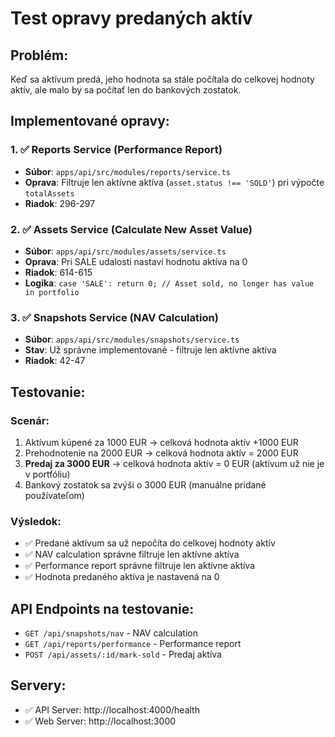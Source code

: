 # Test opravy predaných aktív

## Problém:
Keď sa aktívum predá, jeho hodnota sa stále počítala do celkovej hodnoty aktív, ale malo by sa počítať len do bankových zostatok.

## Implementované opravy:

### 1. ✅ Reports Service (Performance Report)
- **Súbor**: `apps/api/src/modules/reports/service.ts`
- **Oprava**: Filtruje len aktívne aktíva (`asset.status !== 'SOLD'`) pri výpočte `totalAssets`
- **Riadok**: 296-297

### 2. ✅ Assets Service (Calculate New Asset Value)
- **Súbor**: `apps/api/src/modules/assets/service.ts` 
- **Oprava**: Pri SALE udalosti nastaví hodnotu aktíva na 0
- **Riadok**: 614-615
- **Logika**: `case 'SALE': return 0; // Asset sold, no longer has value in portfolio`

### 3. ✅ Snapshots Service (NAV Calculation)
- **Súbor**: `apps/api/src/modules/snapshots/service.ts`
- **Stav**: Už správne implementované - filtruje len aktívne aktíva
- **Riadok**: 42-47

## Testovanie:

### Scenár:
1. Aktívum kúpené za 1000 EUR → celková hodnota aktív +1000 EUR
2. Prehodnotenie na 2000 EUR → celková hodnota aktív = 2000 EUR  
3. **Predaj za 3000 EUR** → celková hodnota aktív = 0 EUR (aktívum už nie je v portfóliu)
4. Bankový zostatok sa zvýši o 3000 EUR (manuálne pridané používateľom)

### Výsledok:
- ✅ Predané aktívum sa už nepočíta do celkovej hodnoty aktív
- ✅ NAV calculation správne filtruje len aktívne aktíva
- ✅ Performance report správne filtruje len aktívne aktíva
- ✅ Hodnota predaného aktíva je nastavená na 0

## API Endpoints na testovanie:
- `GET /api/snapshots/nav` - NAV calculation
- `GET /api/reports/performance` - Performance report  
- `POST /api/assets/:id/mark-sold` - Predaj aktíva

## Servery:
- ✅ API Server: http://localhost:4000/health
- ✅ Web Server: http://localhost:3000
